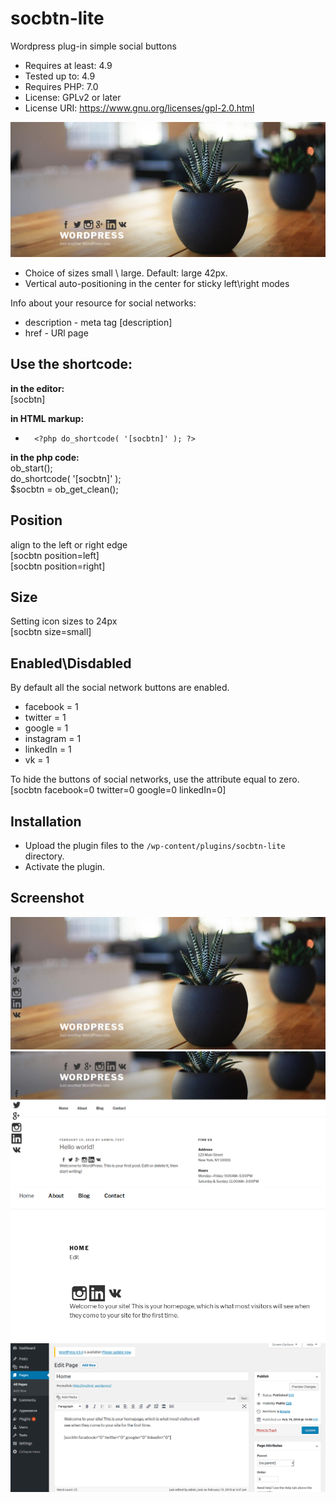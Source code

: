 # socbtn-lite
Wordpress plug-in simple social buttons

* Requires at least: 4.9
* Tested up to: 4.9
* Requires PHP: 7.0
* License: GPLv2 or later
* License URI: https://www.gnu.org/licenses/gpl-2.0.html

![Screen Shot](assets/screen-1.png)

* Choice of sizes small \ large. Default: large 42px.
* Vertical auto-positioning in the center for sticky left\right modes

Info about your resource for social networks:<br>

* description - meta tag [description]
* href - URl page

## Use the shortcode:

**in the editor:**<br>
[socbtn]

**in HTML markup:**<br>
*       <?php do_shortcode( '[socbtn]' ); ?>

**in the php code:**<br>
 ob_start();<br>
 do_shortcode( '[socbtn]' );<br>
 $socbtn = ob_get_clean();<br>
 
 
## Position
 align to the left or right edge<br>
   [socbtn position=left]<br>
   [socbtn position=right]<br>

## Size
Setting icon sizes to 24px<br>
   [socbtn size=small]<br>
 
## Enabled\Disdabled
By default all the social network buttons are enabled.

* facebook = 1
* twitter = 1
* google = 1
* instagram = 1
* linkedIn = 1
* vk = 1

To hide the buttons of social networks, use the attribute equal to zero.<br>
[socbtn facebook=0 twitter=0 google=0 linkedIn=0]

## Installation

* Upload the plugin files to the `/wp-content/plugins/socbtn-lite` directory.
* Activate the plugin.

## Screenshot

![position left](assets/screenshot-4.png)
![Screen Shot](assets/screenshot-5.png)
![in the editor](assets/screen-2.png)
![view in the editor](assets/screen-3.png)

